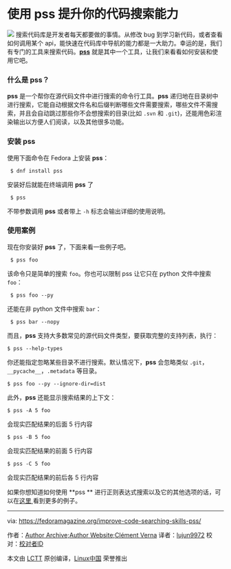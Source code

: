 使用 pss 提升你的代码搜索能力
======
![](translate-MjAxNzEyMjIgSW1wcm92ZSB5b3VyIGNvZGUgc2VhcmNoaW5nIHNraWxscyB3aXRoIHBzcy5tZAo=)
搜索代码库是开发者每天都要做的事情。从修改 bug 到学习新代码，或者查看如何调用某个 api，能快速在代码库中导航的能力都是一大助力。幸运的是，我们有专门的工具来搜索代码。[**pss**][1] 就是其中一个工具，让我们来看看如何安装和使用它吧。

### 什么是 pss？

**pss** 是一个帮你在源代码文件中进行搜索的命令行工具。**pss** 递归地在目录树中进行搜索，它能自动根据文件名和后缀判断哪些文件需要搜索，哪些文件不需搜索，并且会自动跳过那些你不会想搜索的目录(比如 `.svn` 和 `.git`)，还能用色彩渲染输出以方便人们阅读，以及其他很多功能。

### 安装 pss

使用下面命令在 Fedora 上安装 **pss**：
```
 $ dnf install pss
```

安装好后就能在终端调用 **pss** 了
```
 $ pss
```

不带参数调用 **pss** 或者带上 `-h` 标志会输出详细的使用说明。

### 使用案例

现在你安装好 **pss** 了，下面来看一些例子吧。
```
 $ pss foo
```

该命令只是简单的搜索 `foo`。你也可以限制 pss 让它只在 python 文件中搜索 `foo`：
```
 $ pss foo --py
```

还能在非 python 文件中搜索 `bar`：
```
 $ pss bar --nopy
```

而且，**pss** 支持大多数常见的源代码文件类型，要获取完整的支持列表，执行：
```
$ pss --help-types
```

你还能指定忽略某些目录不进行搜索。默认情况下，**pss** 会忽略类似 `.git`，`__pycache__`，`.metadata` 等目录。
```
$ pss foo --py --ignore-dir=dist
```

此外，**pss** 还能显示搜索结果的上下文：
```
$ pss -A 5 foo
```
会现实匹配结果的后面 5 行内容

```
$ pss -B 5 foo
```

会现实匹配结果的前面 5 行内容
```
$ pss -C 5 foo
```

会现实匹配结果的前后各 5 行内容

如果你想知道如何使用 **pss ** 进行正则表达式搜索以及它的其他选项的话，可以在[这里 ][2] 看到更多的例子。


--------------------------------------------------------------------------------

via: https://fedoramagazine.org/improve-code-searching-skills-pss/

作者：[Author Archive;Author Website;Clément Verna][a]
译者：[lujun9972](https://github.com/lujun9972)
校对：[校对者ID](https://github.com/校对者ID)

本文由 [LCTT](https://github.com/LCTT/TranslateProject) 原创编译，[Linux中国](https://linux.cn/) 荣誉推出

[a]:https://fedoramagazine.org
[1]:https://github.com/eliben/pss
[2]:https://github.com/eliben/pss/wiki/Usage-samples
